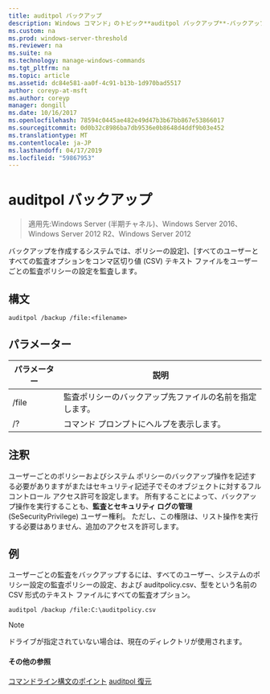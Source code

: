 ```yaml
---
title: auditpol バックアップ
description: Windows コマンド」のトピック**auditpol バックアップ**-バックアップを作成するシステム監査ポリシーの設定]、[すべてのユーザーとすべての監査オプションをコンマ区切り値 (CSV) テキスト ファイルをユーザーごとの監査ポリシーの設定。
ms.custom: na
ms.prod: windows-server-threshold
ms.reviewer: na
ms.suite: na
ms.technology: manage-windows-commands
ms.tgt_pltfrm: na
ms.topic: article
ms.assetid: dc84e581-aa0f-4c91-b13b-1d970bad5517
author: coreyp-at-msft
ms.author: coreyp
manager: dongill
ms.date: 10/16/2017
ms.openlocfilehash: 78594c0445ae482e49d47b3b67bb867e53866017
ms.sourcegitcommit: 0d0b32c8986ba7db9536e0b8648d4ddf9b03e452
ms.translationtype: MT
ms.contentlocale: ja-JP
ms.lasthandoff: 04/17/2019
ms.locfileid: "59867953"
---
```

# <a name="auditpol-backup"></a>auditpol バックアップ

>適用先:Windows Server (半期チャネル)、Windows Server 2016、Windows Server 2012 R2、Windows Server 2012

バックアップを作成するシステムでは、ポリシーの設定]、[すべてのユーザーとすべての監査オプションをコンマ区切り値 (CSV) テキスト ファイルをユーザーごとの監査ポリシーの設定を監査します。

## <a name="syntax"></a>構文
```
auditpol /backup /file:<filename>
```
## <a name="parameters"></a>パラメーター
|パラメーター|説明|
|-------|--------|
|/file|監査ポリシーのバックアップ先ファイルの名前を指定します。|
|/?|コマンド プロンプトにヘルプを表示します。|
## <a name="remarks"></a>注釈
ユーザーごとのポリシーおよびシステム ポリシーのバックアップ操作を記述する必要がありますがまたはセキュリティ記述子でそのオブジェクトに対するフル コントロール アクセス許可を設定します。 所有することによって、バックアップ操作を実行することも、**監査とセキュリティ ログの管理**(SeSecurityPrivilege) ユーザー権利。 ただし、この権限は、リスト操作を実行する必要はありません、追加のアクセスを許可します。
## <a name="BKMK_examples"></a>例
ユーザーごとの監査をバックアップするには、すべてのユーザー、システムのポリシー設定の監査ポリシーの設定、および auditpolicy.csv、型をという名前の CSV 形式のテキスト ファイルにすべての監査オプション。
```
auditpol /backup /file:C:\auditpolicy.csv 
```
> [!NOTE]
> ドライブが指定されていない場合は、現在のディレクトリが使用されます。
#### <a name="additional-references"></a>その他の参照
[コマンドライン構文のポイント](command-line-syntax-key.md)
[auditpol 復元](auditpol-restore.md)

